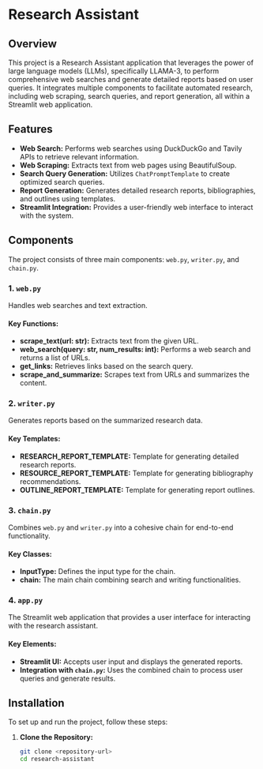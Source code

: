 # Research Assistant 

## Overview
This project is a Research Assistant application that leverages the power of large language models (LLMs), specifically LLAMA-3, to perform comprehensive web searches and generate detailed reports based on user queries. It integrates multiple components to facilitate automated research, including web scraping, search queries, and report generation, all within a Streamlit web application.

## Features
- **Web Search:** Performs web searches using DuckDuckGo and Tavily APIs to retrieve relevant information.
- **Web Scraping:** Extracts text from web pages using BeautifulSoup.
- **Search Query Generation:** Utilizes `ChatPromptTemplate` to create optimized search queries.
- **Report Generation:** Generates detailed research reports, bibliographies, and outlines using templates.
- **Streamlit Integration:** Provides a user-friendly web interface to interact with the system.

## Components
The project consists of three main components: `web.py`, `writer.py`, and `chain.py`.

### 1. `web.py`
Handles web searches and text extraction.

#### Key Functions:
- **scrape_text(url: str):** Extracts text from the given URL.
- **web_search(query: str, num_results: int):** Performs a web search and returns a list of URLs.
- **get_links:** Retrieves links based on the search query.
- **scrape_and_summarize:** Scrapes text from URLs and summarizes the content.

### 2. `writer.py`
Generates reports based on the summarized research data.

#### Key Templates:
- **RESEARCH_REPORT_TEMPLATE:** Template for generating detailed research reports.
- **RESOURCE_REPORT_TEMPLATE:** Template for generating bibliography recommendations.
- **OUTLINE_REPORT_TEMPLATE:** Template for generating report outlines.

### 3. `chain.py`
Combines `web.py` and `writer.py` into a cohesive chain for end-to-end functionality.

#### Key Classes:
- **InputType:** Defines the input type for the chain.
- **chain:** The main chain combining search and writing functionalities.

### 4. `app.py`
The Streamlit web application that provides a user interface for interacting with the research assistant.

#### Key Elements:
- **Streamlit UI:** Accepts user input and displays the generated reports.
- **Integration with `chain.py`:** Uses the combined chain to process user queries and generate results.

## Installation
To set up and run the project, follow these steps:

1. **Clone the Repository:**
   ```bash
   git clone <repository-url>
   cd research-assistant
